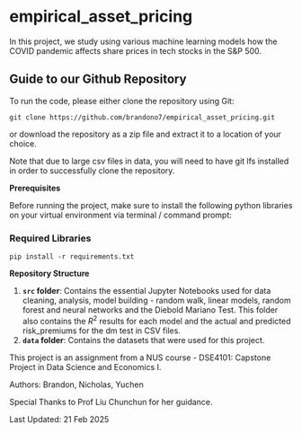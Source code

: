 # empirical_asset_pricing
In this project, we study using various machine learning models how the COVID pandemic affects share prices in tech stocks in the S&amp;P 500.

## Guide to our Github Repository 

To run the code, please either clone the repository using Git: 
``` 
git clone https://github.com/brandono7/empirical_asset_pricing.git 
```
or download the repository as a zip file and extract it to a location of your choice.

Note that due to large csv files in data, you will need to have git lfs installed in order to successfully clone the repository.

**Prerequisites**

Before running the project, make sure to install the following python libraries on your virtual environment via terminal / command prompt:

### Required Libraries
```
pip install -r requirements.txt
```

**Repository Structure**

1. **`src` folder**: Contains the essential Jupyter Notebooks used for data cleaning, analysis, model building - random walk, linear models, random forest and neural networks and the Diebold Mariano Test. This folder also contains the $R^2$ results for each model and the actual and predicted risk_premiums for the dm test in CSV files.
2. **`data` folder**: Contains the datasets that were used for this project.

This project is an assignment from a NUS course - DSE4101: Capstone Project in Data Science and Economics I.

Authors: Brandon, Nicholas, Yuchen

Special Thanks to Prof Liu Chunchun for her guidance. 

Last Updated: 21 Feb 2025